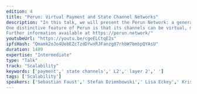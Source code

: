 ```yaml
---
edition: 4
title: "Perun: Virtual Payment and State Channel Networks"
description: "In this talk, we will present the Perun Network: a general framework of 2nd layer protocols supporting off-chain payments and arbitrary smart contract off-chain execution. Perun allows its users to execute contracts off-chain via complex state channel networks possibly involving many intermediaries over which contract execution can be routed.  
One distinctive feature of Perun is that its channels can be virtual, meaning that once a virtual channel is established transactions can be executed even without involvement of the intermediaries. This enables nearly real-time transaction execution with minimal latency at negligible costs. Moreover, privacy of transactions is significantly improved. An additional property of Perun is that its security is backed up by formal proofs using state-of-the-art scientific methods from cryptographic research. Besides presenting the main conceptual ideas of our system, we will outline some of the the major scientific challenges that need to be addressed when designing secure and efficient 2nd layer protocols.
Further information available at https://perun.network/"
youtubeUrl: "https://youtu.be/cgeELCtqE2s"
ipfsHash: "Qmamk2oJo4UebEZcTzdDYwxRJFanzg87rhbW7bmbpQYAsU"
duration: 1489
expertise: "Intermediate"
type: "Talk"
track: "Scalability"
keywords: ['payment',' state channels',' L2',' layer 2',' ']
tags: ['Scalability']
speakers: ['Sebastian Faust',' Stefan Dziembowski',' Lisa Eckey',' Kristina Hostakova']
---
```

